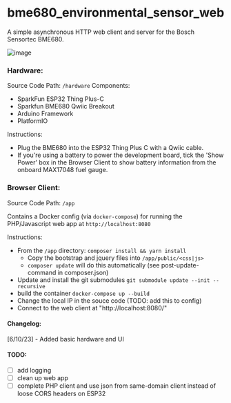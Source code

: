 # bme680_environmental_sensor_web

A simple asynchronous HTTP web client and server for the Bosch Sensortec BME680.

![image](https://github.com/angorb/bme680_environmental_sensor_web/assets/17731071/10b3adf2-ecd0-4703-9804-b868e1e8f065)

### Hardware:

Source Code Path: `/hardware`
Components:

- SparkFun ESP32 Thing Plus-C
- Sparkfun BME680 Qwiic Breakout
- Arduino Framework
- PlatformIO

Instructions:

- Plug the BME680 into the ESP32 Thing Plus C with a Qwiic cable.
- If you're using a battery to power the development board, tick the 'Show Power' box in the Browser Client to show battery information from the onboard MAX17048 fuel gauge.

### Browser Client:

Source Code Path: `/app`

Contains a Docker config (via `docker-compose`) for running the PHP/Javascript web app at `http://localhost:8080`

Instructions:

- From the `/app` directory: `composer install && yarn install`
  - Copy the bootstrap and jquery files into `/app/public/<css|js>`
  - `composer update` will do this automatically (see post-update-command in composer.json)
- Update and install the git submodules `git submodule update --init --recursive`
- build the container `docker-compose up --build`
- Change the local IP in the souce code (TODO: add this to config)
- Connect to the web client at "http://localhost:8080/"

#### Changelog:

[6/10/23] - Added basic hardware and UI

#### TODO:

- [ ] add logging
- [ ] clean up web app
- [ ] complete PHP client and use json from same-domain client instead of loose CORS headers on ESP32
